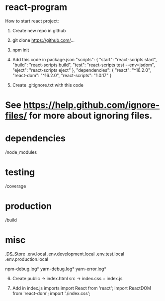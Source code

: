 # react-program
How to start react project:

1. Create new repo in github

2. git clone https://github.com/...

3. npm init

4. Add this code in package.json
"scripts": {
  "start": "react-scripts start",
  "build": "react-scripts build",
  "test": "react-scripts test --env=jsdom",
  "eject": "react-scripts eject"
},
"dependencies": {
  "react": "^16.2.0",
  "react-dom": "^16.2.0",
  "react-scripts": "1.0.17"
}

5. Create .gitignore.txt with this code
# See https://help.github.com/ignore-files/ for more about ignoring files.
# dependencies
/node_modules


# testing
/coverage

# production
/build

# misc
.DS_Store
.env.local
.env.development.local
.env.test.local
.env.production.local

npm-debug.log*
yarn-debug.log*
yarn-error.log*

6. Create public -> index.html
          src    -> index.css + index.js

7. Add in index.js imports
import React from 'react';
import ReactDOM from 'react-dom';
import './index.css';
